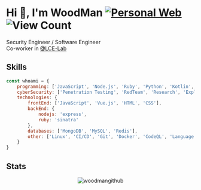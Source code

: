 # Hi 👋, I'm WoodMan [![Personal Web](https://img.shields.io/badge/Personal%20Web-%F0%9F%8C%90-blue?style=flat-square)](https://woodman.tw) ![View Count](https://komarev.com/ghpvc/?username=woodmangithub&label=Profile%20views&color=red&style=flat-square)
Security Engineer / Software Engineer  
Co-worker in [@LCE-Lab](https://github.com/LCE-Lab)

## Skills
```js
const whoami = {
    programming: ['JavaScript', 'Node.js', 'Ruby', 'Python', 'Kotlin', 'C', 'C++'],
    cyberSecurity: ['Penetration Testing', 'RedTeam', 'Research', 'Exploitation'],
    technologies: {
        frontEnd: ['JavaScript', 'Vue.js', 'HTML', 'CSS'],
        backEnd: {
            nodejs: 'express',
            ruby: 'sinatra'
        },
        databases: ['MongoDB', 'MySQL', 'Redis'],
        other: ['Linux', 'CI/CD', 'Git', 'Docker', 'CodeQL', 'Language Model']
    }
}
```

## Stats
<p align="center"> <img src="https://github-readme-streak-stats.herokuapp.com?user=woodmangithub&theme=github-dark&date_format=M%20j%5B%2C%20Y%5D&fire=DD2727" alt="woodmangithub" /> </p>

